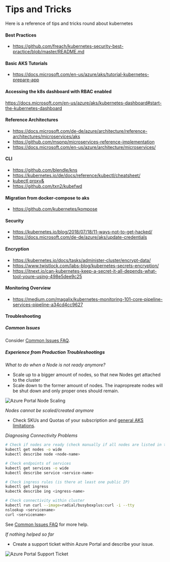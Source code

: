 # Tips and Tricks

Here is a reference of tips and tricks round about kubernetes

#### Best Practices

- https://github.com/freach/kubernetes-security-best-practice/blob/master/README.md

#### Basic AKS Tutorials

- https://docs.microsoft.com/en-us/azure/aks/tutorial-kubernetes-prepare-app

#### Accessing the k8s dashboard with RBAC enabled

https://docs.microsoft.com/en-us/azure/aks/kubernetes-dashboard#start-the-kubernetes-dashboard

#### Reference Architectures

- https://docs.microsoft.com/de-de/azure/architecture/reference-architectures/microservices/aks
- https://github.com/mspnp/microservices-reference-implementation
- https://docs.microsoft.com/en-us/azure/architecture/microservices/

#### CLI

- https://github.com/blendle/kns
- https://kubernetes.io/de/docs/reference/kubectl/cheatsheet/
- [kubectl proxy&](https://kubernetes.io/docs/tasks/access-kubernetes-api/http-proxy-access-api/)
- https://github.com/txn2/kubefwd

#### Migration from docker-compose to aks

- https://github.com/kubernetes/kompose

#### Security

- https://kubernetes.io/blog/2018/07/18/11-ways-not-to-get-hacked/
- https://docs.microsoft.com/de-de/azure/aks/update-credentials

#### Encryption

- https://kubernetes.io/docs/tasks/administer-cluster/encrypt-data/
- https://www.twistlock.com/labs-blog/kubernetes-secrets-encryption/
- https://itnext.io/can-kubernetes-keep-a-secret-it-all-depends-what-tool-youre-using-498e5dee9c25

#### Monitoring Overview

- https://medium.com/magalix/kubernetes-monitoring-101-core-pipeline-services-pipeline-a34cd4cc9627

#### Troubleshooting

##### Common Issues

Consider [Common Issues FAQ](https://docs.microsoft.com/en-us/azure/aks/troubleshooting).

##### Experience from Production Troubleshootings

_What to do when a Node is not ready anymore?_

- Scale up to a bigger amount of nodes, so that new Nodes get attached to the cluster
- Scale down to the former amount of nodes. The inapropreate nodes will be shut down and only proper ones should remain.

![Azure Portal Node Scaling](images/aks-node-scaling.jpg)

_Nodes cannot be scaled/created anymore_

- Check SKUs and Quotas of your subscription and [general AKS limitations](https://docs.microsoft.com/en-us/azure/aks/quotas-skus-regions).

_Diagnosing Connectivity Problems_

```bash
# Check if nodes are ready (check manually if all nodes are listed in the output - otherwise the API server has a problem)
kubectl get nodes -o wide
kubectl describe node <node-name>

# Check endpoints of services
kubectl get services -o wide
kubectl describe service <service-name>

# Check ingress rules (is there at least one public IP)
kubectl get ingress
kubectk describe ing <ingress-name>

# Check connectivity within cluster
kubectl run curl --image=radial/busyboxplus:curl -i --tty
nslookup <servicename>
curl <servicename>
```

See [Common Issues FAQ](https://docs.microsoft.com/en-us/azure/aks/troubleshooting) for more help.

_If nothing helped so far_

- Create a support ticket within Azure Portal and describe your issue.

![Azure Portal Support Ticket](images/aks-support-tickets.jpg)
